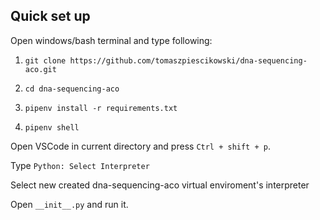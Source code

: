 ## Quick set up

Open windows/bash terminal and type following:

1. `git clone https://github.com/tomaszpiescikowski/dna-sequencing-aco.git`

2. `cd dna-sequencing-aco`

3. `pipenv install -r requirements.txt`

4. `pipenv shell`

Open VSCode in current directory and press `Ctrl + shift + p`.

Type `Python: Select Interpreter`

Select new created dna-sequencing-aco virtual enviroment's interpreter

Open  `__init__.py` and run it.